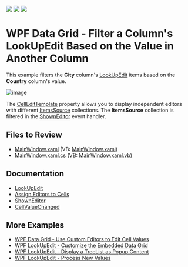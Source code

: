 <!-- default badges list -->
![](https://img.shields.io/endpoint?url=https://codecentral.devexpress.com/api/v1/VersionRange/128650458/22.2.2%2B)
[![](https://img.shields.io/badge/Open_in_DevExpress_Support_Center-FF7200?style=flat-square&logo=DevExpress&logoColor=white)](https://supportcenter.devexpress.com/ticket/details/E3826)
[![](https://img.shields.io/badge/📖_How_to_use_DevExpress_Examples-e9f6fc?style=flat-square)](https://docs.devexpress.com/GeneralInformation/403183)
<!-- default badges end -->

# WPF Data Grid - Filter a Column's LookUpEdit Based on the Value in Another Column

This example filters the **City** column's [LookUpEdit](https://docs.devexpress.com/WPF/DevExpress.Xpf.Grid.LookUp.LookUpEdit) items based on the **Country** column's value.

![image](https://user-images.githubusercontent.com/65009440/221793871-66b79651-c777-4314-971c-416686a331d6.png)

The [CellEditTemplate](https://docs.devexpress.com/WPF/DevExpress.Xpf.Grid.ColumnBase.CellEditTemplate) property allows you to display independent editors with different [ItemsSource](https://docs.devexpress.com/WPF/DevExpress.Xpf.Editors.LookUpEditBase.ItemsSource) collections. The **ItemsSource** collection is filtered in the [ShownEditor](https://docs.devexpress.com/WPF/DevExpress.Xpf.Grid.GridViewBase.ShownEditor) event handler.

## Files to Review

* [MainWindow.xaml](./CS/MainWindow.xaml) (VB: [MainWindow.xaml](./VB/MainWindow.xaml))
* [MainWindow.xaml.cs](./CS/MainWindow.xaml.cs) (VB: [MainWindow.xaml.vb](./VB/MainWindow.xaml.vb))

## Documentation

* [LookUpEdit](https://docs.devexpress.com/WPF/DevExpress.Xpf.Grid.LookUp.LookUpEdit)
* [Assign Editors to Cells](https://docs.devexpress.com/WPF/401011/controls-and-libraries/data-grid/data-editing-and-validation/modify-cell-values/assign-an-editor-to-a-cell)
* [ShownEditor](https://docs.devexpress.com/WPF/DevExpress.Xpf.Grid.GridViewBase.ShownEditor)
* [CellValueChanged](https://docs.devexpress.com/WPF/DevExpress.Xpf.Grid.GridViewBase.CellValueChanged)

## More Examples

* [WPF Data Grid - Use Custom Editors to Edit Cell Values](https://github.com/DevExpress-Examples/wpf-data-grid-use-custom-editors-to-edit-cell-values)
* [WPF LookUpEdit - Customize the Embedded Data Grid](https://github.com/DevExpress-Examples/wpf-lookupedit-customize-the-embedded-data-grid)
* [WPF LookUpEdit - Display a TreeList as Popup Content](https://github.com/DevExpress-Examples/wpf-lookupedit-display-treelist-as-popup-content)
* [WPF LookUpEdit - Process New Values](https://github.com/DevExpress-Examples/lookupedit-processing-new-values-e2646)
